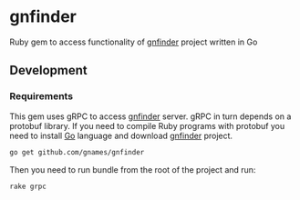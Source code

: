 # gnfinder

Ruby gem to access functionality of [gnfinder] project written in Go

## Development

### Requirements

This gem uses gRPC to access [gnfinder] server. gRPC in turn depends on a
protobuf library. If you need to compile Ruby programs with protobuf you need to install [Go] language and download [gnfinder] project.

```bash
go get github.com/gnames/gnfinder
```

Then you need to run bundle from the root of the project and run:

```bash
rake grpc
```

[gnfinder]: https://github.com/gnames/gnfinder
[Go]: https://golang.org/doc/install
